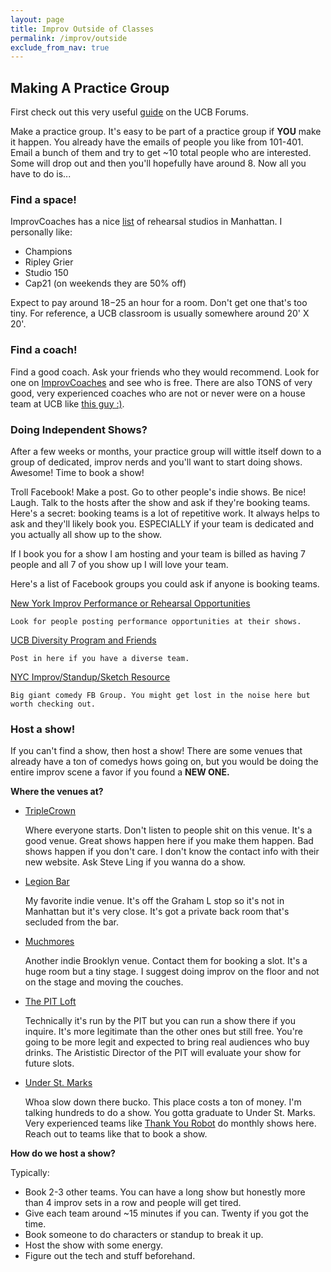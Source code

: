 ```yaml
---
layout: page
title: Improv Outside of Classes
permalink: /improv/outside
exclude_from_nav: true
---
```


## Making A Practice Group

First check out this very useful [guide](http://boards.ucbcomedy.com/viewtopic.php?f=10&t=35211) on the UCB Forums.

Make a practice group. It's easy to be part of a practice group if **YOU** make it happen. You already have the emails of people you like from 101-401. Email a bunch of them and try to get ~10 total people who are interested. Some will drop out and then you'll hopefully have around 8.
Now all you have to do is...

### Find a space!
ImprovCoaches has a nice [list](http://www.improvcoaches.com/spaces) of rehearsal studios in Manhattan. I personally like:
* Champions
* Ripley Grier
* Studio 150
* Cap21 (on weekends they are 50% off)

Expect to pay around $18-$25 an hour for a room. Don't get one that's too tiny. For reference, a UCB classroom is usually somewhere around 20' X 20'. 

### Find a coach!
Find a good coach. Ask your friends who they would recommend. Look for one on [ImprovCoaches](http://www.improvcoaches.com/coaches) and see who is free. There are also TONS of very good, very experienced coaches who are not or never were on a house team at UCB like [this guy :)](http://www.improvcoaches.com/coaches/tao-yang). 

### Doing Independent Shows?

After a few weeks or months, your practice group will wittle itself down to a group of dedicated, improv nerds and you'll want to start doing shows. Awesome! Time to book a show!

Troll Facebook! Make a post. Go to other people's indie shows. Be nice! Laugh. Talk to the hosts after the show and ask if they're booking teams. Here's a secret: booking teams is a lot of repetitive work. It always helps to ask and they'll likely book you. ESPECIALLY if your team is dedicated and you actually all show up to the show.

If I book you for a show I am hosting and your team is billed as having 7 people and all 7 of you show up I will love your team.

Here's a list of Facebook groups you could ask if anyone is booking teams.

[New York Improv Performance or Rehearsal Opportunities](https://www.facebook.com/groups/nycimprov/?ref=group_browse_new)

	Look for people posting performance opportunities at their shows.

[UCB Diversity Program and Friends](https://www.facebook.com/groups/DiversityFriends/?ref=group_browse_new)

	Post in here if you have a diverse team.

[NYC Improv/Standup/Sketch Resource](https://www.facebook.com/groups/1489427164653422/?ref=group_browse_new)
	
	Big giant comedy FB Group. You might get lost in the noise here but worth checking out.


### Host a show!

If you can't find a show, then host a show! There are some venues that already have a ton of comedys hows going on, but you would be doing the entire improv scene a favor if you found a **NEW ONE.**

**Where the venues at?**
* [TripleCrown](http://triplecrownnyc.com)
	
	Where everyone starts. Don't listen to people shit on this venue. It's a good venue. Great shows happen here if you make them happen. Bad shows happen if you don't care. I don't know the contact info with their new website. Ask Steve Ling if you wanna do a show.
* [Legion Bar](http://www.legion-bar.com/)
	
	My favorite indie venue. It's off the Graham L stop so it's not in Manhattan but it's very close. It's got a private back room that's secluded from the bar.
* [Muchmores](http://muchmoresnyc.com/)
	
	Another indie Brooklyn venue. Contact them for booking a slot. It's a huge room but a tiny stage. I suggest doing improv on the floor and not on the stage and moving the couches.
* [The PIT Loft](https://thepit-nyc.com/pit-loft/)
	
	Technically it's run by the PIT but you can run a show there if you inquire. It's more legitimate than the other ones but still free. You're going to be more legit and expected to bring real audiences who buy drinks. The Arististic Director of the PIT will evaluate your show for future slots.

* [Under St. Marks](http://www.horsetrade.info/under-st-marks)
	
	Whoa slow down there bucko. This place costs a ton of money. I'm talking hundreds to do a show. You gotta graduate to Under St. Marks. Very experienced teams like [Thank You Robot](http://thankyourobot.improvteams.com/) do monthly shows here. Reach out to teams like that to book a show.

**How do we host a show?**

Typically:
* Book 2-3 other teams. You can have a long show but honestly more than 4 improv sets in a row and people will get tired.
* Give each team around ~15 minutes if you can. Twenty if you got the time.
* Book someone to do characters or standup to break it up.
* Host the show with some energy. 
* Figure out the tech and stuff beforehand. 

